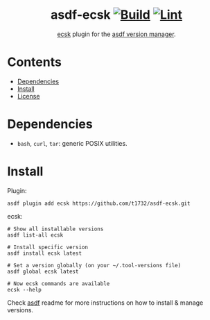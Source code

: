 <div align="center">

# asdf-ecsk [![Build](https://github.com/t1732/asdf-ecsk/actions/workflows/build.yml/badge.svg)](https://github.com/t1732/asdf-ecsk/actions/workflows/build.yml) [![Lint](https://github.com/t1732/asdf-ecsk/actions/workflows/lint.yml/badge.svg)](https://github.com/t1732/asdf-ecsk/actions/workflows/lint.yml)


[ecsk](https://github.com/t1732/ecsk) plugin for the [asdf version manager](https://asdf-vm.com).

</div>

# Contents

- [Dependencies](#dependencies)
- [Install](#install)
- [License](#license)

# Dependencies

- `bash`, `curl`, `tar`: generic POSIX utilities.

# Install

Plugin:

```shell
asdf plugin add ecsk https://github.com/t1732/asdf-ecsk.git
```

ecsk:

```shell
# Show all installable versions
asdf list-all ecsk

# Install specific version
asdf install ecsk latest

# Set a version globally (on your ~/.tool-versions file)
asdf global ecsk latest

# Now ecsk commands are available
ecsk --help
```

Check [asdf](https://github.com/asdf-vm/asdf) readme for more instructions on how to
install & manage versions.
